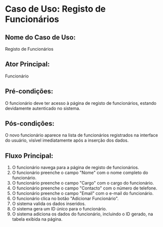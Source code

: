 # Caso de Uso: Registo de Funcionários

## Nome do Caso de Uso:
Registo de Funcionários

## Ator Principal:
Funcionário

## Pré-condições:
O funcionário deve ter acesso à página de registo de funcionários, estando devidamente autenticado no sistema.

## Pós-condições:
O novo funcionário aparece na lista de funcionários registrados na interface do usuário, visível imediatamente após a inserção dos dados.

## Fluxo Principal:
1. O funcionário navega para a página de registo de funcionários.
2. O funcionário preenche o campo "Nome" com o nome completo do funcionário.
3. O funcionário preenche o campo "Cargo" com o cargo do funcionário.
4. O funcionário preenche o campo "Contacto" com o número de telefone.
5. O funcionário preenche o campo "Email" com o e-mail do funcionário.
6. O funcionário clica no botão "Adicionar Funcionário".
7. O sistema valida os dados inseridos.
8. O sistema gera um ID único para o funcionário.
9. O sistema adiciona os dados do funcionário, incluindo o ID gerado, na tabela exibida na página.
